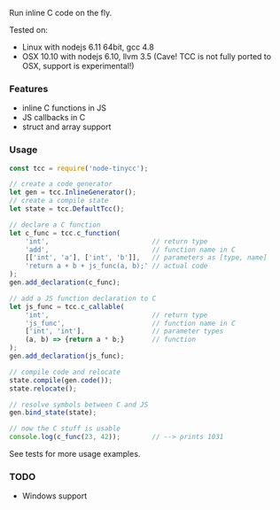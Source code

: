 Run inline C code on the fly.

Tested on:

- Linux with nodejs 6.11 64bit, gcc 4.8
- OSX 10.10 with nodejs 6.10, llvm 3.5 (Cave! TCC is not fully
ported to OSX, support is experimental!)

### Features

- inline C functions in JS
- JS callbacks in C
- struct and array support

### Usage

```javascript
const tcc = require('node-tinycc');

// create a code generator
let gen = tcc.InlineGenerator();
// create a compile state
let state = tcc.DefaultTcc();

// declare a C function
let c_func = tcc.c_function(
    'int',                          // return type
    'add',                          // function name in C
    [['int', 'a'], ['int', 'b']],   // parameters as [type, name]
    'return a + b + js_func(a, b);' // actual code
);
gen.add_declaration(c_func);

// add a JS function declaration to C
let js_func = tcc.c_callable(
    'int',                          // return type
    'js_func',                      // function name in C
    ['int', 'int'],                 // parameter types
    (a, b) => {return a * b;}       // function
);
gen.add_declaration(js_func);

// compile code and relocate
state.compile(gen.code());
state.relocate();

// resolve symbols between C and JS
gen.bind_state(state);

// now the C stuff is usable
console.log(c_func(23, 42));        // --> prints 1031
```
See tests for more usage examples.

### TODO

- Windows support